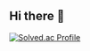 ## Hi there 👋

[![Solved.ac Profile](http://mazassumnida.wtf/api/v2/generate_badge?boj=janoogwan39)](https://solved.ac/janoogwan39/)
